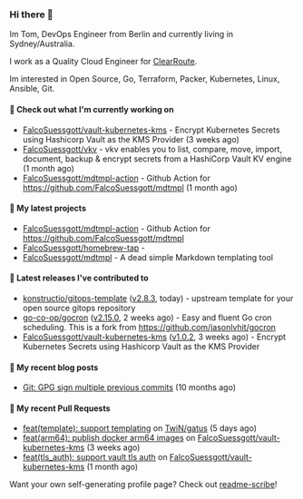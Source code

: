 ### Hi there 👋

Im Tom, DevOps Engineer from Berlin and currently living in Sydney/Australia.

I work as a Quality Cloud Engineer for [ClearRoute](https://clearroute.io).

Im interested in Open Source, Go, Terraform, Packer, Kubernetes, Linux, Ansible, Git.

#### 👷 Check out what I'm currently working on

- [FalcoSuessgott/vault-kubernetes-kms](https://github.com/FalcoSuessgott/vault-kubernetes-kms) - Encrypt Kubernetes Secrets using Hashicorp Vault as the KMS Provider (3 weeks ago)
- [FalcoSuessgott/vkv](https://github.com/FalcoSuessgott/vkv) - vkv enables you to list, compare, move, import, document, backup &amp; encrypt secrets from a HashiCorp Vault KV engine (1 month ago)
- [FalcoSuessgott/mdtmpl-action](https://github.com/FalcoSuessgott/mdtmpl-action) - Github Action for https://github.com/FalcoSuessgott/mdtmpl (1 month ago)

#### 🌱 My latest projects

- [FalcoSuessgott/mdtmpl-action](https://github.com/FalcoSuessgott/mdtmpl-action) - Github Action for https://github.com/FalcoSuessgott/mdtmpl
- [FalcoSuessgott/homebrew-tap](https://github.com/FalcoSuessgott/homebrew-tap) - 
- [FalcoSuessgott/mdtmpl](https://github.com/FalcoSuessgott/mdtmpl) - A dead simple Markdown templating tool

#### 🔭 Latest releases I've contributed to

- [konstructio/gitops-template](https://github.com/konstructio/gitops-template) ([v2.8.3](https://github.com/konstructio/gitops-template/releases/tag/v2.8.3), today) - upstream template for your open source gitops repository
- [go-co-op/gocron](https://github.com/go-co-op/gocron) ([v2.15.0](https://github.com/go-co-op/gocron/releases/tag/v2.15.0), 2 weeks ago) - Easy and fluent Go cron scheduling. This is a fork from https://github.com/jasonlvhit/gocron
- [FalcoSuessgott/vault-kubernetes-kms](https://github.com/FalcoSuessgott/vault-kubernetes-kms) ([v1.0.2](https://github.com/FalcoSuessgott/vault-kubernetes-kms/releases/tag/v1.0.2), 3 weeks ago) - Encrypt Kubernetes Secrets using Hashicorp Vault as the KMS Provider

#### 📜 My recent blog posts

- [Git: GPG sign multiple previous commits](https://morelly.de/post/20240328_git_gpg_sign_commits/) (10 months ago)

#### 🔨 My recent Pull Requests

- [feat(template): support templating](https://github.com/TwiN/gatus/pull/995) on [TwiN/gatus](https://github.com/TwiN/gatus) (5 days ago)
- [feat(arm64): publish docker arm64 images](https://github.com/FalcoSuessgott/vault-kubernetes-kms/pull/169) on [FalcoSuessgott/vault-kubernetes-kms](https://github.com/FalcoSuessgott/vault-kubernetes-kms) (3 weeks ago)
- [feat(tls_auth): support vault tls auth](https://github.com/FalcoSuessgott/vault-kubernetes-kms/pull/163) on [FalcoSuessgott/vault-kubernetes-kms](https://github.com/FalcoSuessgott/vault-kubernetes-kms) (1 month ago)

Want your own self-generating profile page? Check out [readme-scribe](https://github.com/muesli/readme-scribe)!